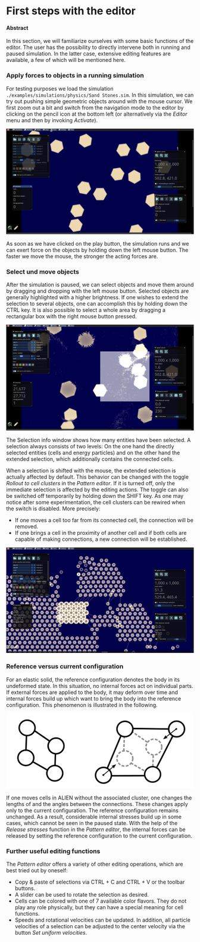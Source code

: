 # First steps with the editor

#### Abstract

In this section, we will familiarize ourselves with some basic functions of the editor. The user has the possibility to directly intervene both in running and paused simulation. In the latter case, extensive editing features are available, a few of which will be mentioned here.

### Apply forces to objects in a running simulation

For testing purposes we load the simulation `./examples/simulations/physics/Sand Stones.sim`. In this simulation, we can try out pushing simple geometric objects around with the mouse cursor. We first zoom out a bit and switch from the navigation mode to the editor by clicking on the pencil icon at the bottom left (or alternatively via the _Editor_ menu and then by invoking _Activate_).

![Initial configuration of Sand Stones.sim](<../.gitbook/assets/sand stones.png>)

As soon as we have clicked on the play button, the simulation runs and we can exert force on the objects by holding down the left mouse button. The faster we move the mouse, the stronger the acting forces are.

### Select und move objects

After the simulation is paused, we can select objects and move them around by dragging and dropping with the left mouse button. Selected objects are generally highlighted with a higher brightness. If one wishes to extend the selection to several objects, one can accomplish this by holding down the CTRL key. It is also possible to select a whole area by dragging a rectangular box with the right mouse button pressed.

![Rectangular selection area](<../.gitbook/assets/rectangular selection.png>)

The Selection info window shows how many entities have been selected. A selection always consists of two levels: On the one hand the directly selected entities (cells and energy particles) and on the other hand the extended selection, which additionally contains the connected cells.

When a selection is shifted with the mouse, the extended selection is actually affected by default. This behavior can be changed with the toggle _Rollout to cell clusters_ in the _Pattern editor_. If it is turned off, only the immediate selection is affected by the editing actions. The toggle can also be switched off temporarily by holding down the SHIFT key. As one may notice after some experimentation, the cell clusters can be rewired when the switch is disabled. More precisely:

* If one moves a cell too far from its connected cell, the connection will be removed.
* If one brings a cell in the proximity of another cell and if both cells are capable of making connections, a new connection will be established.

![Rewire cell clusters](../.gitbook/assets/rewiring.png)

### Reference versus current configuration

For an elastic solid, the reference configuration denotes the body in its undeformed state. In this situation, no internal forces act on individual parts. If external forces are applied to the body, it may deform over time and internal forces build up which want to bring the body into the reference configuration. This phenomenon is illustrated in the following.

![Left: reference configuration, Right: current configuration after deformation](../.gitbook/assets/configuration.svg)

If one moves cells in ALIEN without the associated cluster, one changes the lengths of and the angles between the connections. These changes apply only to the current configuration. The reference configuration remains unchanged. As a result, considerable internal stresses build up in some cases, which cannot be seen in the paused state. With the help of the _Release stresses_ function in the _Pattern editor_, the internal forces can be released by setting the reference configuration to the current configuration.

### Further useful editing functions

The _Pattern editor_ offers a variety of other editing operations, which are best tried out by oneself:

* Copy & paste of selections via CTRL + C and CTRL + V or the toolbar buttons.
* A slider can be used to rotate the selection as desired.
* Cells can be colored with one of 7 available color flavors. They do not play any role physically, but they can have a special meaning for cell functions.
* Speeds and rotational velocities can be updated. In addition, all particle velocities of a selection can be adjusted to the center velocity via the button _Set uniform velocities_.

